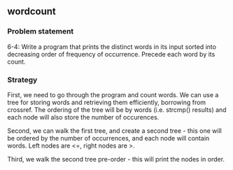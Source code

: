 wordcount
----

### Problem statement
6-4: Write a program that prints the distinct words in its input sorted into
decreasing order of frequency of occurrence. Precede each word by its count.

### Strategy
First, we need to go through the program and count words. We can use a tree
for storing words and retrieving them efficiently, borrowing from crossref.
The ordering of the tree will be by words (i.e. strcmp() results) and each node
will also store the number of occurences.

Second, we can walk the first tree, and create a second tree - this one
will be ordered by the number of occurrences, and each node will contain words.
Left nodes are <=, right nodes are >.

Third, we walk the second tree pre-order - this will print the nodes in order.
